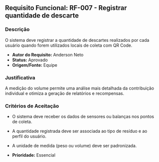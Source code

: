 ## Requisito Funcional: RF-007 - Registrar quantidade de descarte

### Descrição

O sistema deve registrar a quantidade de descartes realizados por cada usuário quando forem utilizados locais de coleta com QR Code.

- **Autor do Requisito:** Anderson Neto
- **Status:** Aprovado
- **Origem/Fonte:** Equipe

### Justificativa

A medição do volume permite uma análise mais detalhada da contribuição individual e otimiza a geração de relatórios e recompensas.

### Critérios de Aceitação

- O sistema deve receber os dados de sensores ou balanças nos pontos de coleta.
- A quantidade registrada deve ser associada ao tipo de resíduo e ao perfil do usuário.
- A unidade de medida (peso ou volume) deve ser padronizada.

- **Prioridade:** Essencial
